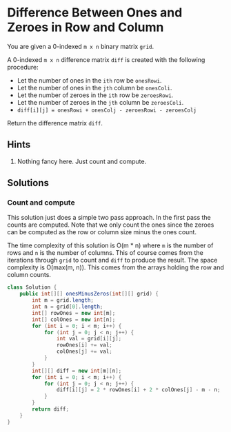 # Difference Between Ones and Zeroes in Row and Column

You are given a 0-indexed `m x n` binary matrix `grid`.

A 0-indexed `m x n` difference matrix `diff` is created with the following
procedure:

- Let the number of ones in the `ith` row be `onesRowi`.
- Let the number of ones in the `jth` column be `onesColi`.
- Let the number of zeroes in the `ith` row be `zeroesRowi`.
- Let the number of zeroes in the `jth` column be `zeroesColi`.
- `diff[i][j] = onesRowi + onesColj - zeroesRowi - zeroesColj`

Return the difference matrix `diff`.

## Hints

1. Nothing fancy here. Just count and compute.

## Solutions

### Count and compute

This solution just does a simple two pass approach. In the first pass the
counts are computed. Note that we only count the ones since the zeroes can
be computed as the row or column size minus the ones count.

The time complexity of this solution is O(m * n) where `m` is the number of
rows and `n` is the number of columns. This of course comes from the iterations
through `grid` to count and `diff` to produce the result. The space complexity
is O(max(m, n)). This comes from the arrays holding the row and column counts.

```java
class Solution {
    public int[][] onesMinusZeros(int[][] grid) {
        int m = grid.length;
        int n = grid[0].length;
        int[] rowOnes = new int[m];
        int[] colOnes = new int[n];
        for (int i = 0; i < m; i++) {
            for (int j = 0; j < n; j++) {
                int val = grid[i][j];
                rowOnes[i] += val;
                colOnes[j] += val;
            }
        }
        int[][] diff = new int[m][n];
        for (int i = 0; i < m; i++) {
            for (int j = 0; j < n; j++) {
                diff[i][j] = 2 * rowOnes[i] + 2 * colOnes[j] - m - n;
            }
        }
        return diff;
    }
}
```
